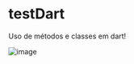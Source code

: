 # testDart
Uso de métodos e classes em dart!


![image](https://user-images.githubusercontent.com/112115486/232886035-b815f972-c95b-41d1-a073-086a4cdcb67b.png)
